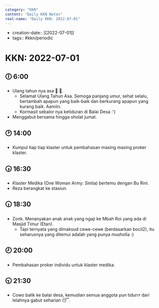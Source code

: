 ```yaml
---
category: "KKN"
content: "Daily KKN Notes"
real-name: "Daily KKN: 2022-07-01"
---
```


- creation-date:: [[2022-07-01]]
- tags:: #kkn/periodic

# KKN: 2022-07-01

## 🕕 6:00

- Ulang tahun nya asa 🎉 🎂.
	- Selamat Ulang Tahun Asa. Semoga panjang umur, sehat selalu, bertambah apapun yang baik-baik dan berkurang apapun yang kurang baik. Aamiin.
	- Kormasit sebalor nya ketiduran di Balai Desa :')
- Menggabut bersama hingga sholat jumat.

## 🕑 14:00

- Kumpul tiap tiap klaster untuk pembahasan masing masing proker klaster.

## 🕟 16:30

- Klaster Medika (One Woman Army: Sintia) bertemu dengan Bu Rini.
- Reza berangkat ke stasiun.

## 🕡 18:30

- Zonk. Menanyakan anak anak yang ngaji ke Mbah Roi yang ada di Masjid Timur (Etan).
	- Tapi ternyata yang dimaksud cewe-cewe (berdasarkan bocil2), itu seharusnya yang ditemui adalah yang punya musholla :)

## 🕗 20:00

- Pembahasan proker individu untuk klaster medika.

## 🕤 21:30

- Cowo balik ke balai desa, kemudian semua anggota pun tidurrr dari lelahnya gabut seharian 😴.
